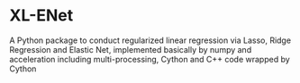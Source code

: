# XL-ENet
A Python package to conduct regularized linear regression via Lasso, Ridge Regression and Elastic Net, implemented basically by numpy and acceleration including multi-processing, Cython and C++ code wrapped by Cython
